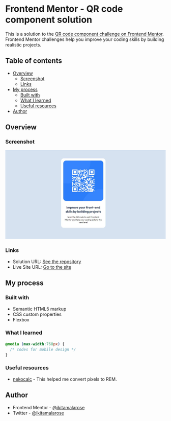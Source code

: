 # Frontend Mentor - QR code component solution

This is a solution to the [QR code component challenge on Frontend Mentor](https://www.frontendmentor.io/challenges/qr-code-component-iux_sIO_H). Frontend Mentor challenges help you improve your coding skills by building realistic projects. 

## Table of contents

- [Overview](#overview)
  - [Screenshot](#screenshot)
  - [Links](#links)
- [My process](#my-process)
  - [Built with](#built-with)
  - [What I learned](#what-i-learned)
  - [Useful resources](#useful-resources)
- [Author](#author)


## Overview

### Screenshot

![Desktop design for the QR code component coding challenge](./design/desktop-design.jpg)


### Links

- Solution URL: [See the repository](https://github.com/ikitamalarose/qr-code-component-challenge.git)
- Live Site URL: [Go to the site](https://qr-code-component-challenge-neon.vercel.app/)

## My process

### Built with

- Semantic HTML5 markup
- CSS custom properties
- Flexbox


### What I learned

```css
@media (max-width:768px) {
  /* codes for mobile design */
}
```


### Useful resources

- [nekocalc](https://nekocalc.com/fr/px-a-rem-convertisseur) - This helped me convert pixels to REM.


## Author

- Frontend Mentor - [@ikitamalarose](https://www.frontendmentor.io/profile/ikitamalarose)
- Twitter - [@ikitamalarose](https://www.twitter.com/ikitamalarose)


